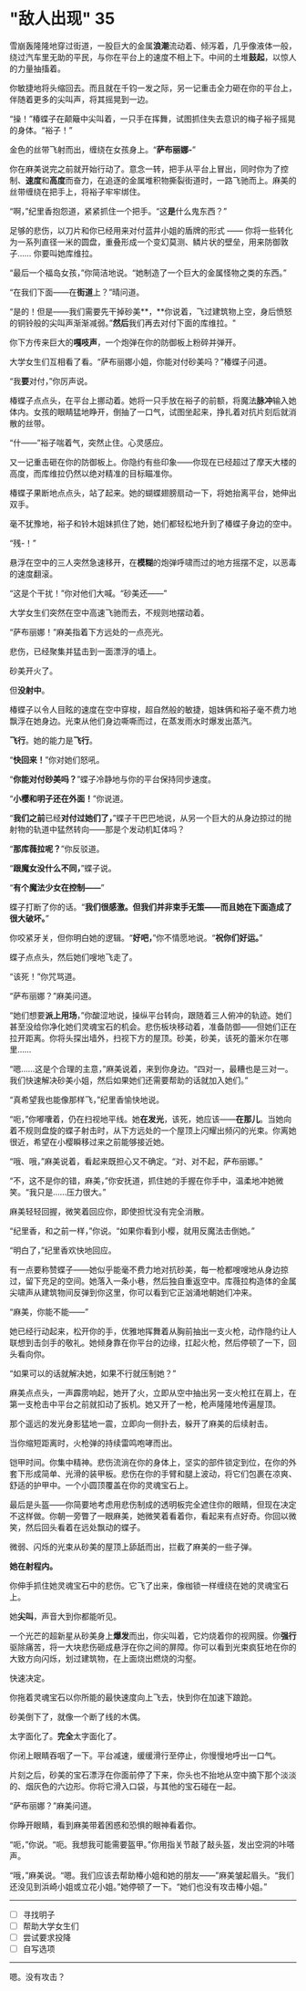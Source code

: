 # "敌人出现" 35

雪崩轰隆隆地穿过街道，一股巨大的金属**浪潮**流动着、倾泻着，几乎像液体一般，绕过汽车里无助的平民，与你在平台上的速度不相上下。中间的土堆**鼓起**，以惊人的力量抽搐着。

你敏捷地将头缩回去。而且就在千钧一发之际，另一记重击全力砸在你的平台上，伴随着更多的尖叫声，将其摇晃到一边。

“操！”椿蝶子在颠簸中尖叫着，一只手在挥舞，试图抓住失去意识的梅子裕子摇晃的身体。“裕子！”

金色的丝带飞射而出，缠绕在女孩身上。“**萨布丽娜-**”

你在麻美说完之前就开始行动了。意念一转，把手从平台上冒出，同时你为了控制、**速度**和**高度**而奋力，在追逐的金属堆积物撕裂街道时，一路飞驰而上。麻美的丝带缠绕在把手上，将裕子牢牢绑住。

“啊，”纪里香抱怨道，紧紧抓住一个把手。“这**是**什么鬼东西？”

足够的悲伤，以刀片和你已经用来对付蓝井小姐的盾牌的形式 —— 你将一些转化为一系列直径一米的圆盘，重叠形成一个变幻莫测、鳞片状的壁垒，用来防御敦子…… 你要叫她库维拉。

“最后一个福岛女孩，”你简洁地说。“她制造了一个巨大的金属怪物之类的东西。”

“在我们下面——在**街道**上？”晴问道。

“是的！但是——我们需要先干掉砂美**，**你说着，飞过建筑物上空，身后愤怒的铜铃般的尖叫声渐渐减弱。”**然后**我们再去对付下面的库维拉。"

你下方传来巨大的**嘎吱声**，一个炮弹在你的防御板上粉碎并弹开。

大学女生们互相看了看。“萨布丽娜小姐，你能对付砂美吗？”椿蝶子问道。

“我**要**对付，”你厉声说。

椿蝶子点点头，在平台上挪动着。她将一只手放在裕子的前额，将魔法**脉冲**输入她体内。女孩的眼睛猛地睁开，倒抽了一口气，试图坐起来，挣扎着对抗片刻后就消散的丝带。

“什——”裕子喘着气，突然止住。心灵感应。

又一记重击砸在你的防御板上。你隐约有些印象——你现在已经超过了摩天大楼的高度，而库维拉仍然以绝对精准的目标瞄准你。

椿蝶子果断地点点头，站了起来。她的蝴蝶翅膀扇动一下，将她抬离平台，她伸出双手。

毫不犹豫地，裕子和铃木姐妹抓住了她，她们都轻松地升到了椿蝶子身边的空中。

“残-！”

悬浮在空中的三人突然急速移开，在**模糊**的炮弹呼啸而过的地方摇摆不定，以恶毒的速度翻滚。

“这是个干扰！”你对他们大喊。“砂美还——”

大学女生们突然在空中高速飞驰而去，不规则地摆动着。

“萨布丽娜！”麻美指着下方远处的一点亮光。

悲伤，已经聚集并猛击到一面漂浮的墙上。

砂美开火了。

但**没射中**。

椿蝶子以令人目眩的速度在空中穿梭，超自然般的敏捷，姐妹俩和裕子毫不费力地飘浮在她身边。光束从他们身边嘶嘶而过，在蒸发雨水时爆发出蒸汽。

**飞行**。她的能力是**飞行**。

“**快回来！**”你对她们怒吼。

“**你能对付砂美吗？**”蝶子冷静地与你的平台保持同步速度。

“**小樱和明子还在外面！**”你说道。

“**我们之前**已经**对付过她们了，**”蝶子干巴巴地说，从另一个巨大的从身边掠过的抛射物的轨道中猛然转向——那是个发动机缸体吗？

“**那库薇拉呢？**”你反驳道。

“**跟魔女没什么不同，**”蝶子说。

“**有个魔法少女在控制——**”

蝶子打断了你的话。“**我们很感激。但我们并非束手无策——而且她在下面造成了很大破坏。**”

你咬紧牙关，但你明白她的逻辑。“**好吧，**”你不情愿地说。“**祝你们好运。**”

蝶子点点头，然后她们嗖地飞走了。

“该死！”你咒骂道。

“萨布丽娜？”麻美问道。

“她们想要**派上用场**，”你酸涩地说，操纵平台转向，跟随着三人俯冲的轨迹。她们甚至没给你净化她们灵魂宝石的机会。悲伤板块移动着，准备防御——但她们正在拉开距离。你将头探出墙外，扫视下方的屋顶。砂美，砂美，该死的蕾米尔在哪里……

“嗯……这是个合理的主意，”麻美说着，来到你身边。“四对一，最糟也是三对一。我们快速解决砂美小姐，然后如果她们还需要帮助的话就加入她们。”

“真希望我也能像那样飞，”纪里香愉快地说。

“呃，”你嘟囔着，仍在扫视地平线。她**在发光**，该死，她应该——**在那儿**。当她向着不规则盘旋的蝶子射击时，从下方远处的一个屋顶上闪耀出频闪的光束。你离她很近，希望在小樱瞬移过来之前能够接近她。

“哦、哦，”麻美说着，看起来既担心又不确定。“对、对不起，萨布丽娜。”

“不，这不是你的错，麻美，”你安抚道，抓住她的手握在你手中，温柔地冲她微笑。“我只是……压力很大。”

麻美轻轻回握，微笑着回应你，即使担忧没有完全消散。

“纪里香，和之前一样，”你说。“如果你看到小樱，就用反魔法击倒她。”

“明白了，”纪里香欢快地回应。

有一点要称赞蝶子——她似乎能毫不费力地对抗砂美，每一枪都嗖嗖地从身边掠过，留下充足的空间。她落入一条小巷，然后独自重返空中。库薇拉构造体的金属尖啸声从建筑物间反弹到你这里，你可以看到它正汹涌地朝她们冲来。

“麻美，你能不能——”

她已经行动起来，松开你的手，优雅地挥舞着从胸前抽出一支火枪，动作隐约让人联想到击剑手的敬礼。她倾身靠在你平台的边缘，扛起火枪，然后停顿了一下，回头看向你。

“如果可以的话就解决她，如果不行就压制她？”

麻美点点头，一声霹雳响起，她开了火，立即从空中抽出另一支火枪扛在肩上，在第一支枪击中平台之前就扣动了扳机。她又开了一枪，枪声隆隆地传遍屋顶。

那个遥远的发光身影猛地一震，立即向一侧扑去，躲开了麻美的后续射击。

当你缩短距离时，火枪弹的持续雷鸣咆哮而出。

铠甲时间。你集中精神。悲伤流淌在你的身体上，坚实的部件锁定到位，在你的外套下形成简单、光滑的装甲板。悲伤在你的手臂和腿上波动，将它们包裹在凉爽、舒适的护甲中。一个小圆顶覆盖在你的灵魂宝石上。

最后是头盔——你简要地考虑用悲伤制成的透明板完全遮住你的眼睛，但现在决定不这样做。你朝一旁瞥了一眼麻美，她微笑着看着你，看起来有点好奇。你回以微笑，然后回头看着在远处飘动的蝶子。

微弱、闪烁的光束从砂美的屋顶上舔舐而出，拦截了麻美的一些子弹。

**她在射程内。**

你伸手抓住她灵魂宝石中的悲伤。它飞了出来，像枷锁一样缠绕在她的灵魂宝石上。

她**尖叫**，声音大到你都能听见。

一个光芒的超新星从砂美身上**爆发**而出，你尖叫着，它灼烧着你的视网膜。你**强行**驱除痛苦，将一大块悲伤砸成悬浮在你之间的屏障。你可以看到光束疯狂地在你的大致方向闪烁，划过建筑物，在上面烧出燃烧的沟壑。

快速决定。

你拖着灵魂宝石以你所能的最快速度向上飞去，快到你在加速下踉跄。

砂美倒下了，就像一个断了线的木偶。

太字面化了。**完全**太字面化了。

你闭上眼睛吞咽了一下。平台减速，缓缓滑行至停止，你慢慢地呼出一口气。

片刻之后，砂美的宝石漂浮在你面前停了下来，你头也不抬地从空中摘下那个淡淡的、烟灰色的六边形。你将它滑入口袋，与其他的宝石碰在一起。

“萨布丽娜？”麻美问道。

你睁开眼睛，看到麻美带着困惑和恐惧的眼神看着你。

“呃，”你说。“呃。我想我可能需要盔甲。”你用指关节敲了敲头盔，发出空洞的咔嗒声。

“哦，”麻美说。“嗯。我们应该去帮助椿小姐和她的朋友——”麻美皱起眉头。“我们还没见到浜崎小姐或立花小姐。”她停顿了一下。“她们也没有攻击椿小姐。”

---

- [ ] 寻找明子
- [ ] 帮助大学女生们  
- [ ] 尝试要求投降
- [ ] 自写选项

---

嗯。没有攻击？

